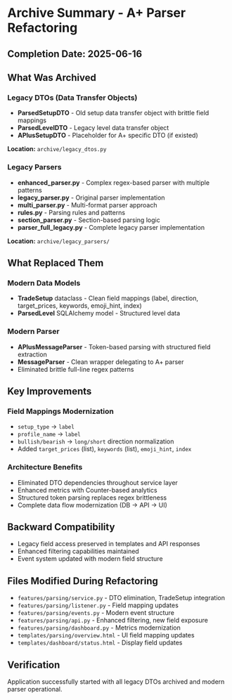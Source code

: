 # Archive Summary - A+ Parser Refactoring

## Completion Date: 2025-06-16

## What Was Archived

### Legacy DTOs (Data Transfer Objects)
- **ParsedSetupDTO** - Old setup data transfer object with brittle field mappings
- **ParsedLevelDTO** - Legacy level data transfer object  
- **APlusSetupDTO** - Placeholder for A+ specific DTO (if existed)

**Location:** `archive/legacy_dtos.py`

### Legacy Parsers
- **enhanced_parser.py** - Complex regex-based parser with multiple patterns
- **legacy_parser.py** - Original parser implementation
- **multi_parser.py** - Multi-format parser approach
- **rules.py** - Parsing rules and patterns
- **section_parser.py** - Section-based parsing logic
- **parser_full_legacy.py** - Complete legacy parser implementation

**Location:** `archive/legacy_parsers/`

## What Replaced Them

### Modern Data Models
- **TradeSetup** dataclass - Clean field mappings (label, direction, target_prices, keywords, emoji_hint, index)
- **ParsedLevel** SQLAlchemy model - Structured level data

### Modern Parser
- **APlusMessageParser** - Token-based parsing with structured field extraction
- **MessageParser** - Clean wrapper delegating to A+ parser
- Eliminated brittle full-line regex patterns

## Key Improvements

### Field Mappings Modernization
- `setup_type` → `label` 
- `profile_name` → `label`
- `bullish/bearish` → `long/short` direction normalization
- Added `target_prices` (list), `keywords` (list), `emoji_hint`, `index`

### Architecture Benefits
- Eliminated DTO dependencies throughout service layer
- Enhanced metrics with Counter-based analytics
- Structured token parsing replaces regex brittleness
- Complete data flow modernization (DB → API → UI)

## Backward Compatibility
- Legacy field access preserved in templates and API responses
- Enhanced filtering capabilities maintained
- Event system updated with modern field structure

## Files Modified During Refactoring
- `features/parsing/service.py` - DTO elimination, TradeSetup integration
- `features/parsing/listener.py` - Field mapping updates
- `features/parsing/events.py` - Modern event structure
- `features/parsing/api.py` - Enhanced filtering, new field exposure
- `features/parsing/dashboard.py` - Metrics modernization
- `templates/parsing/overview.html` - UI field mapping updates
- `templates/dashboard/status.html` - Display field updates

## Verification
Application successfully started with all legacy DTOs archived and modern parser operational.